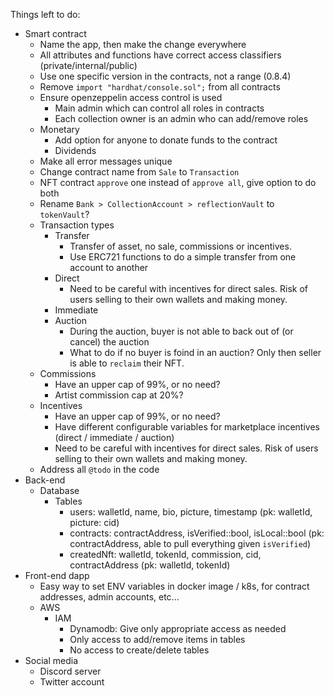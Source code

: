 Things left to do:
- Smart contract
  - Name the app, then make the change everywhere
  - All attributes and functions have correct access classifiers (private/internal/public)
  - Use one specific version in the contracts, not a range (0.8.4)
  - Remove `import "hardhat/console.sol";` from all contracts
  - Ensure openzeppelin access control is used
    - Main admin which can control all roles in contracts
    - Each collection owner is an admin who can add/remove roles
  - Monetary
    - Add option for anyone to donate funds to the contract
    - Dividends
  - Make all error messages unique
  - Change contract name from `Sale` to `Transaction`
  - NFT contract `approve` one instead of `approve all`, give option to do both
  - Rename `Bank > CollectionAccount > reflectionVault` to `tokenVault`?
  - Transaction types
    - Transfer
      - Transfer of asset, no sale, commissions or incentives.
      - Use ERC721 functions to do a simple transfer from one account to another
    - Direct
      - Need to be careful with incentives for direct sales. Risk of users selling to their own wallets and making money.
    - Immediate
    - Auction
      - During the auction, buyer is not able to back out of (or cancel) the auction
      - What to do if no buyer is foind in an auction? Only then seller is able to `reclaim` their NFT.
  - Commissions
    - Have an upper cap of 99%, or no need?
    - Artist commission cap at 20%?
  - Incentives
    - Have an upper cap of 99%, or no need?
    - Have different configurable variables for marketplace incentives (direct / immediate / auction)
    - Need to be careful with incentives for direct sales. Risk of users selling to their own wallets and making money.
  - Address all `@todo` in the code
- Back-end
  - Database
    - Tables
      - users: walletId, name, bio, picture, timestamp (pk: walletId, picture: cid)
      - contracts: contractAddress, isVerified::bool, isLocal::bool (pk: contractAddress, able to pull everything given `isVerified`)
      - createdNft: walletId, tokenId, commission, cid, contractAddress (pk: walletId, tokenId)
- Front-end dapp
  - Easy way to set ENV variables in docker image / k8s, for contract addresses, admin accounts, etc...
  - AWS
    - IAM
      - Dynamodb: Give only appropriate access as needed
      - Only access to add/remove items in tables
      - No access to create/delete tables
- Social media
  - Discord server
  - Twitter account
